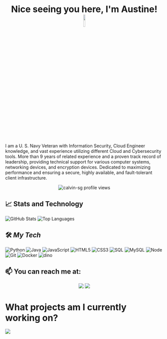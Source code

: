 <h1 align="center">Nice seeing you here, I'm Austine! <img src="https://raw.githubusercontent.com/MartinHeinz/MartinHeinz/master/wave.gif" width="10%"></h1>

<!-- <h1 align="center">&nbsp;&nbsp;&nbsp;😎 Who am I?</h1> !-->
I am a U. S. Navy Veteran with Information Security, Cloud Engineer knowledge, and vast experience utilizing different Cloud and Cybersecurity tools. More than 9 years of related experience and a proven track record of leadership, providing technical support for various computer systems, networking devices, and encryption devices. Dedicated to maximizing performance and ensuring a secure, highly available, and fault-tolerant client infrastructure.

<p align="center"> 
  <img align="center" src="https://komarev.com/ghpvc/?username=calvin-sg" alt="calvin-sg profile views" />
</p>

<!-- <p>&nbsp;&nbsp;&nbsp;&nbsp;&nbsp;&nbsp;&nbsp;&nbsp;</p> !-->

## 📈 Stats and Technology

![GitHub Stats](https://github-readme-stats.vercel.app/api?username=Jawonlaya&show_icons=true&bg_color=DEG,133a94,919bff&title_color=ffffff&text_color=ffffff&icon_color=ffffff&hide_border=true&include_all_commits=true)
![Top Languages](https://github-readme-stats.vercel.app/api/top-langs/?username=Jawonlaya&bg_color=DEG,133a94,919bff&title_color=ffffff&text_color=ffffff&icon_color=ffffff&hide_border=true)

<!-- Markdown badges !-->
<!--![Bitcoin](https://img.shields.io/badge/Bitcoin-000?style=for-the-badge&logo=bitcoin&logoColor=white) 
![Ethereum](https://img.shields.io/badge/Ethereum-3C3C3D?style=for-the-badge&logo=Ethereum&logoColor=white)-->

## 🛠️ ***My Tech***

![Python](https://img.shields.io/badge/python-3670A0?style=for-the-badge&logo=python&logoColor=ffdd54)
![Java](https://img.shields.io/badge/java-%23ED8B00.svg?style=for-the-badge&logo=java&logoColor=white)
![JavaScript](https://img.shields.io/badge/javascript-%23323330.svg?style=for-the-badge&logo=javascript&logoColor=%23F7DF1E)
![HTML5](https://img.shields.io/badge/html5-%23E34F26.svg?style=for-the-badge&logo=html5&logoColor=white)
![CSS3](https://img.shields.io/badge/css3-%231572B6.svg?style=for-the-badge&logo=css3&logoColor=white)
![SQL](https://img.shields.io/badge/-SQL-151515?style=for-the-badge&logo=mysql)
![MySQL](https://img.shields.io/badge/mysql-%2300f.svg?style=for-the-badge&logo=mysql&logoColor=white)
![Node](https://img.shields.io/badge/node.js-6DA55F?style=for-the-badge&logo=node.js&logoColor=white)
![Git](https://img.shields.io/badge/git-%23F05033.svg?style=for-the-badge&logo=git&logoColor=white)
![Docker](https://img.shields.io/badge/docker-%230db7ed.svg?style=for-the-badge&logo=docker&logoColor=white)
![dino](https://raw.githubusercontent.com/saadeghi/saadeghi/master/dino.gif)
<!-- <p>&nbsp;</p> !-->

<!-- Self Biography !-->
<!-- <br> !-->
 
## 📫 You can reach me at:

<p align="center">
  <a href="https://www.linkedin.com/in/oaugustine/" alt="LinkedIn"><img src="https://img.shields.io/badge/linkedin-%230077B5.svg?style=for-the-badge&logo=linkedin&logoColor=white"></a>
 <!-- <img src="https://img.shields.io/badge/-augustine_oa@hotmail.com-c14438?style=for-the-badge&logo=Gmail&logoColor=white&link=mailto:augustine_oa@hotmail.com)](mailto:augustine_oa@hotmail.com">!-->
  <a href="https://tryhackme.com/p/Jawonlaya" alt="TryHackMe"><img src="https://img.shields.io/badge/tryhackme-%23212C42.svg?&style=for-the-badge&logo=tryhackme&logoColor=white"></a>

</p>

# What projects am I currently working on?

<a href="https://github.com/Jawonlaya/TryHackMe-Projects">
  
 <img src= "https://user-images.githubusercontent.com/115058054/234483437-4075bcae-04d8-4603-a9f7-9232709f16b4.png">
</a>

<!--

Here are some ideas to get you started:

- 🔭 I’m currently working on ...
- 🌱 I’m currently learning ...
- 👯 I’m looking to collaborate on ...
- 🤔 I’m looking for help with ...
- 💬 Ask me about ...
- 📫 How to reach me: ...
- 😄 Pronouns: ...
- ⚡ Fun fact: ...
-->

